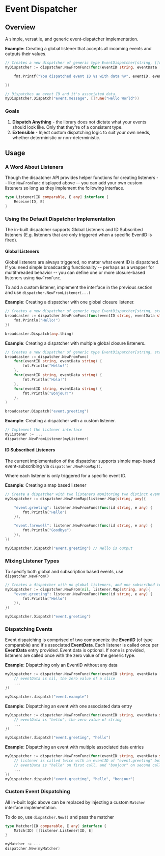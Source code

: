 # Event Dispatcher

## Overview

A simple, versatile, and generic event-dispatcher implementation. 

**Example:** Creating a global listener that accepts all incoming events and outputs their values.
```go
// Creates a new dispatcher of generic type EventDispatcher[string, []rune]
myDispatcher := dispatcher.NewFromFunc(func(eventID string, eventData []rune) {

    fmt.Printf("You dispatched event ID %s with data %v", eventID, eventData)

})

// Dispatches an event ID and it's associated data.
myDispatcher.Dispatch("event.message", []rune("Hello World"))
```

### Goals

1) **Dispatch Anything** - the library does not dictate what your events should look like. Only that they're of a consistent type.
1) **Extensible** - Inject custom dispatching logic to suit your own needs, whether deterministic or non-deterministic.

## Usage

### A Word About Listeners

Though the dispatcher API provides helper functions for creating listeners -- like `NewFromFunc` displayed above -- you can
add your own custom listeners so long as they implement the following interface.

```go
type Listener[ID comparable, E any] interface {
    Receive(ID, E)
}
```

### Using the Default Dispatcher Implementation

The in-built dispatcher supports Global Listeners and ID Subscribed listeners (E.g. listeners that are only triggered when a specific EventID is fired).

#### Global Listeners

Global listeners are always triggered, no matter what event ID is dispatched. If you need simple broadcasting functionality
-- perhaps as a wrapper for multithreaded behavior -- you can define one or more closure-based listeners using `NewFromFunc`.

To add a custom listener, implement the interface in the previous section and use `dispatcher.NewFromListener(...)`

**Example**: Creating a dispatcher with one global closure listener.
```go
// Creates a new dispatcher of generic type EventDispatcher[string, string]
broadcaster := dispatcher.NewFromFunc(func(eventID string, eventData string) {
    fmt.Println("Hello!")
})

broadcaster.Dispatch(any.thing)
```

**Example**: Creating a dispatcher with multiple global closure listeners.
```go
// Creates a new dispatcher of generic type EventDispatcher[string, string]
broadcaster := dispatcher.NewFromFunc(
    func(eventID string, eventData string) {
        fmt.Println("Hello!")
    },
    func(eventID string, eventData string) {
        fmt.Println("Hola!")
    },
    func(eventID string, eventData string) {
        fmt.Println("Bonjour!")
    },
)

broadcaster.Dispatch("event.greeting")
```

**Example**: Creating a dispatcher with a custom listener.
```go
// Implement the listener interface
myListener := ...
dispatcher.NewFromListener(myListener)
```

#### ID Subscribed Listeners

The current implementation of the dispatcher supports simple map-based event-subscribing via `dispatcher.NewFromMap()`.

Where each listener is only triggered for a specific event ID.

**Example**: Creating a map based listener

```go
// Create a dispatcher with two listeners monitoring two distinct event IDs
myDispatcher := dispatcher.NewFromMap(listener.Map[string, any]{

    "event.greeting": listener.NewFromFunc(func(id string, e any) {
        fmt.Println("Hello")
    }),

    "event.farewell": listener.NewFromFunc(func(id string, e any) {
        fmt.Println("Goodbye")
    }),
})

myDispatcher.Dispatch("event.greeting") // Hello is output
```

### Mixing Listener Types

To specify both global and subscription based events, use `dispatcher.NewFrom()`

```go
// Creates a dispatcher with no global listeners, and one subscribed to "event.greeting"
myDispatcher := dispatcher.NewFrom(nil, listener.Map[string, any]{
    "event.greeting": listener.NewFromFunc(func(id string, e any) {
        fmt.Println("Hello")
    }),
})

myDispatcher.Dispatch("event.greeting")
```

### Dispatching Events

Event dispatching is comprised of two components: the **EventID** (of type comparable) and it's associated **EventData**. 
Each listener is called once per **EventData** entry provided. Event data is optional. If none is provided, listeners
are called once with the zero value of the generic type.

**Example:** Dispatching only an EventID without any data
```go
myDispatcher := dispatcher.NewFromFunc(func(eventID string, eventData []time.Time) {
    // eventData is nil, the zero value of a slice
    ...
})

myDispatcher.dispatch("event.example")
```

**Example:** Dispatching an event with one associated data entry

```go
myDispatcher := dispatcher.NewFromFunc(func(eventID string, eventData string) {
    // eventData is "hello", the zero value of string
    ...
})

myDispatcher.dispatch("event.greeting", "hello")
```

**Example:** Dispatching an event with multiple associated data entries

```go
myDispatcher := dispatcher.NewFromFunc(func(eventID string, eventData string) {
    // listener is called twice with an eventID of "event.greeting" both times
    // eventData is "hello" on first call, and "bonjour" on second call
    ...
})
myDispatcher.dispatch("event.greeting", "hello", "bonjour")
```

### Custom Event Dispatching

All in-built logic above can be replaced by injecting a custom `Matcher` interface implementation.

To do so, use `dispatcher.New()` and pass the matcher

```go
type Matcher[ID comparable, E any] interface {
	Match(ID) []listener.Listener[ID, E]
}
```

```go
myMatcher := ...
dispatcher.New(myMatcher)
```





